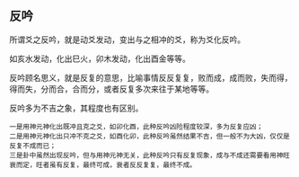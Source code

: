 ## 反吟

所谓爻之反吟，就是动爻发动，变出与之相冲的爻，称为爻化反吟。

如亥水发动，化出巳火，卯木发动，化出酉金等等。

反吟顾名思义，就是反复的意思，比喻事情反反复复，败而成，成而败，失而得，得而失，分而合，合而分，或者反复多次来往于某地等等。

反吟多为不吉之象，其程度也有区别。
```
一是用神元神化出既冲且克之爻，如卯化酉，此种反吟凶险程度较深，多为反复应凶；
二是用神元神化出只冲不克之爻，如酉化卯，此种反吟虽然结果不吉，但一般不为大凶，仅仅是反复不成而已；
三是卦中虽然出现反吟，但与用神元神无关，此种反吟只有反复现象，成与不成还需要看用神旺衰而定，旺者虽有反复，最终可成，衰者反反复复，最终不成。
```